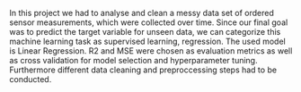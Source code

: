 In this project we had to analyse and clean a messy data set of ordered sensor measurements, which were collected over time. Since our final goal was to predict the target variable for unseen data, we can categorize this machine learning task as supervised learning, regression. The used model is Linear Regression. R2 and MSE were chosen as evaluation metrics as well as cross validation for model selection and hyperparameter tuning. Furthermore different data cleaning and preproccessing steps had to be conducted.
